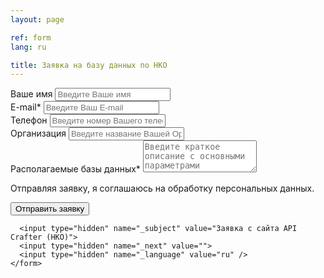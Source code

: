 ```yaml
---
layout: page

ref: form
lang: ru

title: Заявка на базу данных по НКО
---
```


<div class="row">
  <div class="col-md-6 col-md-offset-3">
    <form action="https://formspree.io/" method="POST" data-parsley-validate="">
      <div class="form-group row">
        <div class="col-12 col-sm-6 mb-3 mb-sm-0">
        <label for="formName">Ваше имя</label>
        <input type="text" name="full_name" class="form-control" id="formName" placeholder="Введите Ваше имя">
        </div>
        <div class="col-12 col-sm-6 mb-3 mb-sm-0">
          <label for="formEmail">E-mail*</label>
          <input type="email" name="_replyto" class="form-control" id="formEmail" placeholder="Введите Ваш E-mail" required="">
        </div>
      </div>
      <div class="form-group">
        <label for="formPhone">Телефон</label>
        <input type="phone" name="phone" class="form-control" id="formPhone" placeholder="Введите номер Вашего телефона">
      </div>
      <div class="form-group">
        <label for="formOrganization">Организация</label>
        <input type="text" name="full_name" class="form-control" id="formOrganization" placeholder="Введите название Вашей Организации">
      </div>
      <div class="form-group">
        <label for="formMessage">Располагаемые базы данных*</label>
        <textarea name="message" class="form-control" id="formMessage" rows="3" placeholder="Введите краткое описание с основными параметрами" required=""></textarea>
      </div>
      <div class="form-group">
        <p class="warn">Отправляя заявку, я соглашаюсь на обработку персональных данных.</p>
      </div>
      <div class="form-group text-center">
        <input class="btn btn-lg btn-primary" type="submit" value="Отправить заявку">
      </div>

      <input type="hidden" name="_subject" value="Заявка с сайта API Crafter (НКО)">
      <input type="hidden" name="_next" value="">
      <input type="hidden" name="_language" value="ru" />
    </form>
  </div>
</div>